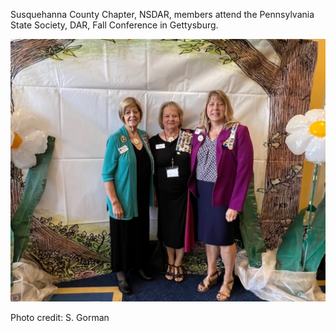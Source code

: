 Susquehanna County Chapter, NSDAR, members attend the Pennsylvania State Society, DAR, Fall Conference in Gettysburg.

![Member Activity](/assets/images/Fall_Meeting_2022.jpg)

Photo credit: S. Gorman
